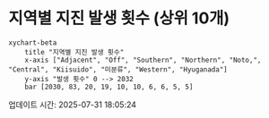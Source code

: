 # 지역별 지진 발생 횟수 (상위 10개)

```mermaid
xychart-beta
    title "지역별 지진 발생 횟수"
    x-axis ["Adjacent", "Off", "Southern", "Northern", "Noto,", "Central", "Kiisuido", "미분류", "Western", "Hyuganada"]
    y-axis "발생 횟수" 0 --> 2032
    bar [2030, 83, 20, 19, 10, 10, 6, 6, 5, 5]
```

업데이트 시간: 2025-07-31 18:05:24
